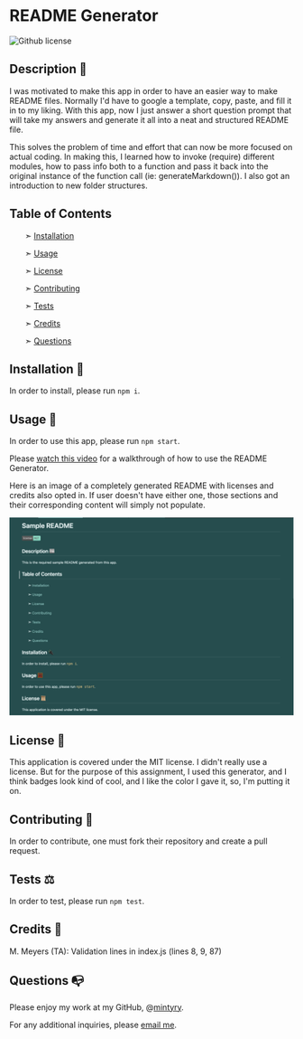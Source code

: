 
# README Generator

![Github license](https://img.shields.io/badge/license-MIT-74edd1.svg)


## Description 📰

I was motivated to make this app in order to have an easier way to make README files. Normally I'd have to google a template, copy, paste, and fill it in to my liking. With this app, now I just answer a short question prompt that will take my answers and generate it all into a neat and structured README file.

This solves the problem of time and effort that can now be more focused on actual coding.
In making this, I learned how to invoke (require) different modules, how to pass info both to a function and pass it back into the original instance of the function call (ie: generateMarkdown()). I also got an introduction to new folder structures.


## Table of Contents

&nbsp;&nbsp;&nbsp;&nbsp;&nbsp;&nbsp; ➣ [Installation](#Installation)

&nbsp;&nbsp;&nbsp;&nbsp;&nbsp;&nbsp; ➣ [Usage](#Usage)

&nbsp;&nbsp;&nbsp;&nbsp;&nbsp;&nbsp; ➣ [License](#License)

&nbsp;&nbsp;&nbsp;&nbsp;&nbsp;&nbsp; ➣ [Contributing](#Contributing)

&nbsp;&nbsp;&nbsp;&nbsp;&nbsp;&nbsp; ➣ [Tests](#Tests)

&nbsp;&nbsp;&nbsp;&nbsp;&nbsp;&nbsp; ➣ [Credits](#Credits)

&nbsp;&nbsp;&nbsp;&nbsp;&nbsp;&nbsp; ➣ [Questions](#Questions)


<a id="Installation"></a>
## Installation 🔌

In order to install, please run `npm i`.


<a id="Usage"></a>
## Usage 🧮

In order to use this app, please run `npm start`.

Please [watch this video](https://watch.screencastify.com/v/wwVlHYyojtDy5qeow0Hm) for a walkthrough of how to use the README Generator.

Here is an image of a completely generated README with licenses and credits also opted in.
If user doesn't have either one, those sections and their corresponding content will simply not populate.

![A sample generated README with license and credit](./images/samplegenerated.png)


<a id="License"></a>
 
## License 📜
  
This application is covered under the MIT license.
I didn't really use a license. But for the purpose of this assignment, I used this generator, and I think badges look kind of cool, and I like the color I gave it, so, I'm putting it on.


<a id="Contributing"></a>
## Contributing 🍴

In order to contribute, one must fork their repository and create a pull request.


<a id="Tests"></a>
## Tests ⚖️

In order to test, please run `npm test`.


<a id="Credits"></a>
 ## Credits 🤝

  M. Meyers (TA): Validation lines in index.js (lines 8, 9, 87)


<a id="Questions"></a>
## Questions 📭

Please enjoy my work at my GitHub, @[mintyry](https://github.com/mintyry).

For any additional inquiries, please [email me](mailto:dontworry@aboutit.com).

